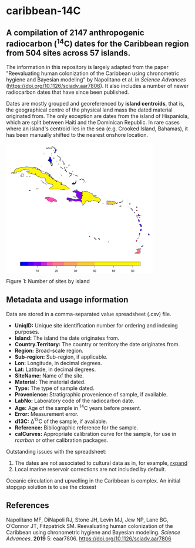 # caribbean-14C
## A compilation of 2147 anthropogenic radiocarbon (<sup>14</sup>C) dates for the Caribbean region from 504 sites across 57 islands. 

The information in this repository is largely adapted from the paper "Reevaluating human colonization of the Caribbean using chronometric hygiene and Bayesian modeling" by Napolitano et al. in _Science Advances_ (https://doi.org/10.1126/sciadv.aar7806). It also includes a number of newer radiocarbon dates that have since been published. 

Dates are mostly grouped and georeferenced by **island centroids**, that is, the geographical centre of the physical land mass the dated material originated from. The only exception are dates from the island of Hispaniola, which are split between Haiti and the Dominican Republic. In rare cases where an island's centroid lies in the sea (e.g. Crooked Island, Bahamas), it has been manually shifted to the nearest onshore location. 

<img src="figs/caribbean_14C.jpg" width=400 align="center"></img>

Figure 1: Number of sites by island

## Metadata and usage information

Data are stored in a comma-separated value spreadsheet (.csv) file.

<ul>
  <li><b>UniqID:</b> Unique site identification number for ordering and indexing purposes.</li>
  <li><b>Island:</b> The island the date originates from.</li>
  <li><b>Country.Territory:</b> The country or territory the date originates from.</li>
  <li><b>Region:</b> Broad-scale region.</li>
  <li><b>Sub-region:</b> Sub-region, if applicable.</li>
  <li><b>Lon:</b> Longitude, in decimal degrees.</li>
  <li><b>Lat:</b> Latitude, in decimal degrees.</li>
  <li><b>SiteName:</b> Name of the site.</li>
  <li><b>Material:</b> The material dated.</li>
  <li><b>Type:</b> The type of sample dated.</li>
  <li><b>Provenience:</b> Stratigraphic provenience of sample, if available.</li>
  <li><b>LabNo:</b> Laboratory code of the radiocarbon date.</li>
  <li><b>Age:</b> Age of the sample in <sup>14</sup>C years before present.</li>
  <li><b>Error:</b> Measurement error.</li>
  <li><b>d13C:</b> Δ<sup>13</sup>C of the sample, if available.</li>
  <li><b>Reference:</b> Bibliographic reference for the sample.</li>
  <li><b>calCurves:</b> Appropriate calibration curve for the sample, for use in <i>rcarbon</i> or other calibration packages.</li>
</ul>

Outstanding issues with the spreadsheet:

1. The dates are not associated to cultural data as in, for example, [rxpand](https://github.com/jgregoriods/rxpand)
2. Local marine reservoir corrections are not included by default.

Oceanic circulation and upwelling in the Caribbean is complex. An initial stopgap solution is to use the closest

## References

Napolitano MF, DiNapoli RJ, Stone JH, Levin MJ, Jew NP, Lane BG, O’Connor JT, Fitzpatrick SM. Reevaluating human colonization of the Caribbean using chronometric hygiene and Bayesian modeling. _Science Advances_. **2019** 5: eaar7806. https://doi.org/10.1126/sciadv.aar7806
